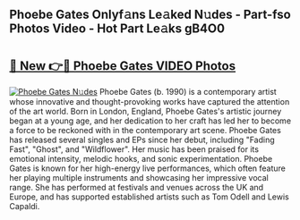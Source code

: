 ## Phoebe Gates Onlyf𝚊ns Le𝚊ked N𝚞des - Part-fso Photos Video - Hot Part Le𝚊ks gB4O0

# <h2><a href="http://ab51912.deff.icu/?id=Phoebe+Gates">🔗 New 👉🔴 Phoebe Gates VIDEO Photos</a></h2>

[![Phoebe Gates N𝚞des](https://i.imgur.com/rIISA9y.gif)](http://ab51912.deff.icu/?id=Phoebe+Gates)
Phoebe Gates (b. 1990) is a contemporary artist whose innovative and thought-provoking works have captured the attention of the art world. Born in London, England, Phoebe Gates's artistic journey began at a young age, and her dedication to her craft has led her to become a force to be reckoned with in the contemporary art scene. Phoebe Gates has released several singles and EPs since her debut, including "Fading Fast", "Ghost", and "Wildflower". Her music has been praised for its emotional intensity, melodic hooks, and sonic experimentation. Phoebe Gates is known for her high-energy live performances, which often feature her playing multiple instruments and showcasing her impressive vocal range. She has performed at festivals and venues across the UK and Europe, and has supported established artists such as Tom Odell and Lewis Capaldi.
